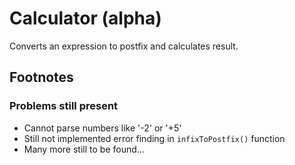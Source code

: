 # Calculator (alpha)

Converts an expression to postfix and calculates result.

## Footnotes

### Problems still present

- Cannot parse numbers like '-2' or '+5'
- Still not implemented error finding in `infixToPostfix()` function
- Many more still to be found...